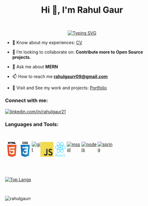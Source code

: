 <h1 align="center">Hi 👋, I'm Rahul Gaur</h1>

<br/>
<div align="center">
  
[![Typing SVG](https://readme-typing-svg.herokuapp.com?font=poppins&weight=800&size=32&pause=994&background=E233FF00&width=452&lines=Full+Stack+Web+Developer;Frontend+Development;Backend+Development)](https://git.io/typing-svg)
</div>


- 📃 Know about my experiences: [CV](https://drive.google.com/file/d/1F6PAhVzw-7jgZxeGTiBwogazfQlZzn-P/view)

- 🌱 I’m looking to collaborate on: **Contribute more to Open Source projects.**

- 💬 Ask me about **MERN**

- 📫 How to reach me **rahulgaurr09@gmail.com**
- 🔗 Visit and See my work and projects: [Portfolio](https://rahul-portfolio-july-updated-2023.netlify.app/)

<h3 align="left">Connect with me:</h3>
<p align="left">
<a href="https://linkedin.com/in/linkedin.com/in/rahulgaur21" target="blank"><img align="center" src="https://raw.githubusercontent.com/rahuldkjain/github-profile-readme-generator/master/src/images/icons/Social/linked-in-alt.svg" alt="linkedin.com/in/rahulgaur21" height="30" width="40" /></a>
</p>

<h3 align="left">Languages and Tools:</h3>
<br/>
<p align="left"; style="display: flex;justify-content: space-evenly;width: 70%;"> 
<a href="https://html.com/" target="_blank" rel="noreferrer"> <img src="https://raw.githubusercontent.com/devicons/devicon/master/icons/html5/html5-original-wordmark.svg" alt="css3" width="50" height="50"/> </a>
<a href="https://www.w3schools.com/css/" target="_blank" rel="noreferrer"> <img src="https://raw.githubusercontent.com/devicons/devicon/master/icons/css3/css3-original-wordmark.svg" alt="css3" width="50" height="50"/> </a>
 <a href="https://git-scm.com/" target="_blank" rel="noreferrer"> <img src="https://www.vectorlogo.zone/logos/git-scm/git-scm-icon.svg" alt="git"width="50" height="50"/> </a> <a href="https://developer.mozilla.org/en-US/docs/Web/JavaScript" target="_blank" rel="noreferrer"> <img src="https://raw.githubusercontent.com/devicons/devicon/master/icons/javascript/javascript-original.svg" alt="javascript"width="50" height="50"/> </a>
  <a href="https://reactjs.org/" target="_blank" rel="noreferrer"> <img src="https://raw.githubusercontent.com/devicons/devicon/master/icons/react/react-original-wordmark.svg" alt="linux"width="50" height="50"/> </a>
   <a href="https://expressjs.com/" target="_blank" rel="noreferrer"> <img src="https://camo.githubusercontent.com/61c5577620394e8fa6c68fd59533e217cb13d422ff36ff492b41d4a8e4b36bb6/68747470733a2f2f696d616765732e747574652e696f2f747574652f746f7069632f657870726573732d6a732e706e67" alt="mssql"width="50" height="50"/> </a>
    <a href="https://nodejs.org" target="_blank" rel="noreferrer"> <img src="https://camo.githubusercontent.com/bbba541fd5eca8a97e88260802b880c42be3c7f480b96978b2401517a7a61bf0/68747470733a2f2f7777772e7468652d6775696c642e6465762f626c6f672d6173736574732f6e6f64656a732d65736d2f6e6f64656a735f6c6f676f2e706e67" alt="nodejs"width="50" height="50"/> </a>
     <a href="https://www.mongodb.com/" target="_blank" rel="noreferrer"> <img src="https://camo.githubusercontent.com/392d75476895c9816d8e92b0d92e31fd570beb25bd4d339dd215afc2d90d66c1/68747470733a2f2f6173736574732d676c6f62616c2e776562736974652d66696c65732e636f6d2f3630303966366631303964353165363062393131626135332f3630323332633766656539663237383637346462396332635f396b69622d333534783431352d756e6e616d65642d6d6f6e676f64622d6c6f676f2d73762d31313536323836303732336d67656d706e6d7271332e706e67" alt="spring"width="50" height="50"/> </a> </p>

<br/>



</br>



[![Top Langs](https://github-readme-stats.vercel.app/api/top-langs/?username=RahulGaurr&layout=compact&text_color=daf7dc&bg_color=151515)](https://github.com/Coolasid/github-readme-stats)

</br>

<p align="left"> <img src="https://komarev.com/ghpvc/?username=rahulgaurr&label=Profile%20views&color=0e75b6&style=flat" alt="rahulgaurr" /> </p>
